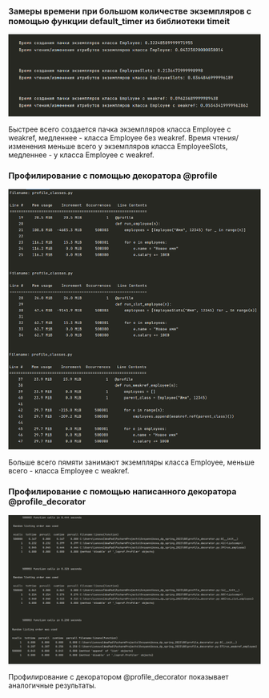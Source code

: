 ### Замеры времени при большом количестве экземпляров с помощью функции default_timer из библиотеки timeit

![Замеры времени](https://github.com/ovsyannikovas/Ovsyannikova_dp_spring_2023/blob/main/08/time.png)

Быстрее всего создается пачка экземпляров класса Employee с weakref, медленнее - класса Employee без weakref.
Время чтения/изменения меньше всего у экземпляров класса EmployeeSlots, медленнее - у класса Employee с weakref.

### Профилирование с помощью декоратора @profile

![Профилирование profile](https://github.com/ovsyannikovas/Ovsyannikova_dp_spring_2023/blob/main/08/profile_classes.png)

Больше всего пямяти занимают экземпляры класса Employee, меньше всего - класса Employee с weakref.

### Профилирование с помощью написанного декоратора @profile_decorator

![Профилирование profile_decorator](https://github.com/ovsyannikovas/Ovsyannikova_dp_spring_2023/blob/main/08/profile_decorator.png)

Профилирование с декоратором @profile_decorator показывает аналогичные результаты.
